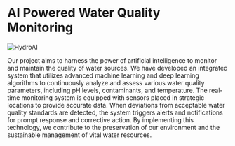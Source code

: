 # AI Powered Water Quality Monitoring

![HydroAI](https://assetsb2bblog.bsbportal.com/wp-content/uploads/2022/06/iot-based-smart-water-monitoring-scaled.jpg)

Our project aims to harness the power of artificial intelligence to monitor and maintain the quality of water sources. We have developed an integrated system that utilizes advanced machine learning and deep learning algorithms to continuously analyze and assess various water quality parameters, including pH levels, contaminants, and temperature. The real-time monitoring system is equipped with sensors placed in strategic locations to provide accurate data. When deviations from acceptable water quality standards are detected, the system triggers alerts and notifications for prompt response and corrective action. By implementing this technology, we contribute to the preservation of our environment and the sustainable management of vital water resources.
